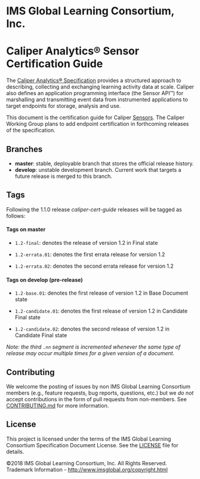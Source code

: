 # IMS Global Learning Consortium, Inc.

# Caliper Analytics&reg; Sensor Certification Guide
The [Caliper Analytics® Specification](https://www.imsglobal.org/caliper/v1p1/caliper-spec-v1p1) 
provides a structured approach to describing, collecting and exchanging learning activity data at 
scale. Caliper also defines an application programming interface (the Sensor API™) for marshalling 
and transmitting event data from instrumented applications to target endpoints for storage, 
analysis and use.  

This document is the certification guide for Caliper [Sensors](#sensorDef).  The Caliper Working 
Group plans to add endpoint certification in forthcoming releases of the specification.

## Branches
* __master__: stable, deployable branch that stores the official release history.  
* __develop__: unstable development branch.  Current work that targets a future release is 
merged to this branch.

## Tags
Following the 1.1.0 release *caliper-cert-guide* releases will be tagged as follows:

#### Tags on master 
* `1.2-final`: denotes the release of version 1.2 in Final state

* `1.2-errata.01`: denotes the first errata release for version 1.2 

* `1.2-errata.02`: denotes the second errata release for version 1.2

#### Tags on develop (pre-release)
* `1.2-base.01`: denotes the first release of version 1.2 in Base Document state

* `1.2-candidate.01`: denotes the first release of version 1.2 in Candidate Final state

* `1.2-candidate.02`: denotes the second release of version 1.2 in Candidate Final state

_Note: the third `.nn` segment is incremented whenever the same type 
  of release may occur multiple times for a given version of a document._

## Contributing
We welcome the posting of issues by non IMS Global Learning Consortium members (e.g., feature 
requests, bug reports, questions, etc.) but we *do not* accept contributions in the form of pull 
requests from non-members. See [CONTRIBUTING.md](./CONTRIBUTING.md) for more 
information.

## License
This project is licensed under the terms of the IMS Global Learning Consortium Specification 
Document License. See the [LICENSE](./LICENSE.md) file for details.

©2018 IMS Global Learning Consortium, Inc. All Rights Reserved.
Trademark Information - http://www.imsglobal.org/copyright.html
